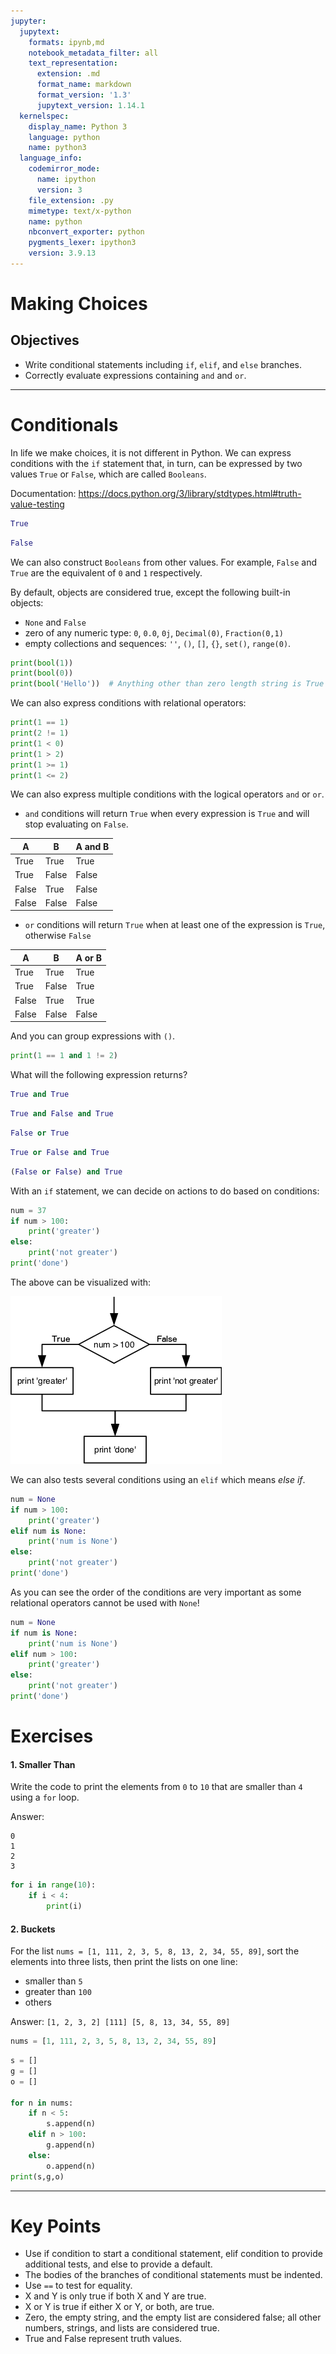 ```yaml
---
jupyter:
  jupytext:
    formats: ipynb,md
    notebook_metadata_filter: all
    text_representation:
      extension: .md
      format_name: markdown
      format_version: '1.3'
      jupytext_version: 1.14.1
  kernelspec:
    display_name: Python 3
    language: python
    name: python3
  language_info:
    codemirror_mode:
      name: ipython
      version: 3
    file_extension: .py
    mimetype: text/x-python
    name: python
    nbconvert_exporter: python
    pygments_lexer: ipython3
    version: 3.9.13
---
```


# Making Choices
## Objectives
* Write conditional statements including `if`, `elif`, and `else` branches.
* Correctly evaluate expressions containing `and` and `or`.

***

# Conditionals
In life we make choices, it is not different in Python. We can express conditions with the `if` statement that, in turn, can be expressed by two values `True` or `False`, which are called `Booleans`.

Documentation: https://docs.python.org/3/library/stdtypes.html#truth-value-testing
```python tags=["empty"]
True
```
```python tags=["empty"]
False
```
We can also construct `Booleans` from other values. For example, `False` and `True` are the equivalent of `0` and `1` respectively. 

By default, objects are considered true, except the following built-in objects:
- `None` and `False`
- zero of any numeric type: `0`, `0.0`, `0j`, `Decimal(0)`, `Fraction(0,1)`
- empty collections and sequences: `''`, `()`, `[]`, `{}`, `set()`, `range(0)`.
```python
print(bool(1)) 
print(bool(0))
print(bool('Hello'))  # Anything other than zero length string is True
```
We can also express conditions with relational operators:
```python
print(1 == 1)
print(2 != 1)
print(1 < 0)
print(1 > 2)
print(1 >= 1)
print(1 <= 2)
```

We can also express multiple conditions with the logical operators `and` or `or`. 

- `and` conditions will return `True` when every expression is `True` and will stop evaluating on `False`. 

| A     | B     | A and B |
|-------|-------|---------|
| True  | True  | True    |
| True  | False | False   |
| False | True  | False   |
| False | False | False   |

- `or` conditions will return `True` when at least one of the expression is `True`, otherwise `False`

| A     | B     | A or B |
|-------|-------|--------|
| True  | True  | True   |
| True  | False | True   |
| False | True  | True   |
| False | False | False  |

And you can group expressions with `()`.
```python
print(1 == 1 and 1 != 2)
```

What will the following expression returns?
```python tags=["empty"]
True and True
```
```python
True and False and True
```
```python tags=["empty"]
False or True
```
```python
True or False and True
```
```python
(False or False) and True
```

With an `if` statement, we can decide on actions to do based on conditions:
```python tags=["empty"]
num = 37
if num > 100:
    print('greater')
else:
    print('not greater')
print('done')
```
The above can be visualized with:

![image](images/python-flowchart-conditional.png)

We can also tests several conditions using an `elif` which means _else if_.
```python tags=["raises-exception"]
num = None
if num > 100:
    print('greater')
elif num is None:
    print('num is None')
else:
    print('not greater')
print('done')
```
As you can see the order of the conditions are very important as some relational operators cannot be used with `None`!
```python
num = None
if num is None:
    print('num is None')
elif num > 100:
    print('greater')
else:
    print('not greater')
print('done')
```

# Exercises
#### 1. Smaller Than
Write the code to print the elements from `0` to `10` that are smaller than `4` using a `for` loop.

Answer:
```
0 
1 
2
3
```
```python tags=["empty"]
for i in range(10):
    if i < 4:
        print(i)
```

#### 2. Buckets
For the list `nums = [1, 111, 2, 3, 5, 8, 13, 2, 34, 55, 89]`, sort the elements into three lists, then print the lists on one line:
- smaller than `5`
- greater than `100`
- others

Answer: `[1, 2, 3, 2] [111] [5, 8, 13, 34, 55, 89]`

```python
nums = [1, 111, 2, 3, 5, 8, 13, 2, 34, 55, 89]
```
```python tags=["empty"]
s = []
g = []
o = []

for n in nums:
    if n < 5:
        s.append(n)
    elif n > 100:
        g.append(n)
    else:
        o.append(n)
print(s,g,o)
```

***
# Key Points
* Use if condition to start a conditional statement, elif condition to provide additional tests, and else to provide a default.
* The bodies of the branches of conditional statements must be indented.
* Use `==` to test for equality.
* X and Y is only true if both X and Y are true.
* X or Y is true if either X or Y, or both, are true.
* Zero, the empty string, and the empty list are considered false; all other numbers, strings, and lists are considered true.
* True and False represent truth values.
